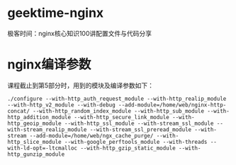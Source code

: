 # geektime-nginx
极客时间：nginx核心知识100讲配置文件与代码分享

# nginx编译参数
课程截止到第5部分时，用到的模块及编译参数如下：

`./configure --with-http_auth_request_module --with-http_realip_module --with-http_v2_module --with-debug --add-module=/home/web/nginx-http-concat/ --with-http_random_index_module --with-http_sub_module --with-http_addition_module --with-http_secure_link_module --with-http_geoip_module --with-http_ssl_module --with-stream_ssl_module --with-stream_realip_module --with-stream_ssl_preread_module --with-stream --add-module=/home/web/ngx_cache_purge/ --with-http_slice_module --with-google_perftools_module --with-threads --with-ld-opt=-ltcmalloc --with-http_gzip_static_module --with-http_gunzip_module`

